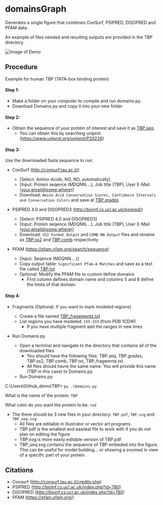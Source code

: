 # domainsGraph
Generates a single figure that combines ConSurf, PSIPRED, DISOPRED and PFAM data.

An example of files needed and resulting outputs are provided in the TBP directory.

![Image of Demo](https://github.com/avibpatel/Domains/blob/master/Figures/Demo.png)

## Procedure
Example for human TBP (TATA-box binding protein)

#### Step 1:
- Make a folder on your computer to compile and run domains.py.
- Download Domains.py and copy it into your new folder 

#### Step 2:
- Obtain the sequence of your protein of interest and save it as [TBP.seq](https://github.com/avibpatel/domainsGraph/blob/master/TBP/TBP.seq). 
    - You can obtain this by searching uniprot (https://www.uniprot.org/uniprot/P20226) 

#### Step 3:
Use the downloaded fasta sequence to run: 
- ConSurf (http://consurf.tau.ac.il/)
    - [Select: Amino-Acids, NO, NO, automatically]
    - [Input: Protein seqence (MDQNN....), Job title (TBP), User E-Mail (your.email@some.where)]
    - Download: `Amino Acid Conservation Scores, Confidence Intervals and Conservation Colors` and save at [TBP.grades](https://github.com/avibpatel/domainsGraph/blob/master/TBP/TBP.grades)

- PSIPRED 4.0 and DISOPRED3 (http://bioinf.cs.ucl.ac.uk/psipred/)
    - [Select: PSIPRED 4.0 and DISOPRED3]
    - [Input: Protein seqence (MDQNN....), Job title (TBP), User E-Mail (your.email@some.where)]
    - Download: `SS2 Format Output` and `COMB NN Output` files and rename as [TBP.ss2](https://github.com/avibpatel/domainsGraph/blob/master/TBP/TBP.ss2) and [TBP.comb](https://github.com/avibpatel/domainsGraph/blob/master/TBP/TBP.comb) respectively
    
- PFAM (https://pfam.xfam.org/search/sequence)
    - [Input: Seqence (MDQNN....)}
    - Copy output table: `Significant Pfam-A Matches` and save as a text file called [TBP.txt](https://github.com/avibpatel/domainsGraph/blob/master/TBP/TBP.txt)
    - Optional: Modify the PFAM file to custom define domains
        - First column defines domain name and columns 5 and 6 define the limits of that domain.
 
#### Step 4:
- Fragments (Optional: If you want to mark modeled regions)
    - Create a file named [TBP_fragements.txt](https://github.com/avibpatel/domainsGraph/blob/master/TBP/TBP_fragments.txt)
    - List regions you have modeled: `155-333` (from PDB 1CDW)
        - If you have multiple fragment add the ranges in new lines

- Run Domains.py 
    - Open a terminal and navigate to the directory that contains all of the downloaded files
        - You should have the following files: TBP.seq, TBP.grades, TBP.ss2, TBP.comb, TBP.txt, TBP_fragemnts.txt
        - All files should havre the same name. You will provide this name (TBP in this case) to Domains.py.  
    - Run Domains.py:

C:\Users\Github_demo\TBP> `py .\Domains.py`

What is the name of the protein: `TBP`

What color do you want the protein to be: `red`

   - The there should be 3 new files in your directory: `TBP.pdf`, `TBP.svg` and `TBP_seq.svg`
       - All files are editable in illustrator or vector art programs. 
       - TBP.pdf is the smallest and easiiest file to work with if you do not plan on editing the figure
       - TBP.svg is more easily editable version of TBP.pdf
       - TBP_seq.svg contains the sequence of TBP embeded into the figure. This can be useful for model building... or showing a zoomed in view of a specific part of your protein. 
       
## Citations

- Consurf (http://consurf.tau.ac.il/credits.php)
- PSIPRED (http://bioinf.cs.ucl.ac.uk/index.php?id=780)
- DISOPRED (http://bioinf.cs.ucl.ac.uk/index.php?id=780)
- PFAM (https://pfam.xfam.org/)

    




